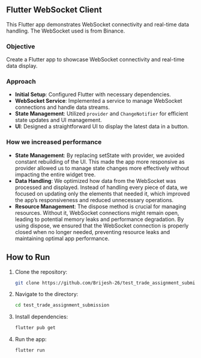 ## Flutter WebSocket Client
This Flutter app demonstrates WebSocket connectivity and real-time data handling. The WebSocket used is from Binance.

### Objective
Create a Flutter app to showcase WebSocket connectivity and real-time data display.

### Approach
- **Initial Setup**: Configured Flutter with necessary dependencies.
- **WebSocket Service**: Implemented a service to manage WebSocket connections and handle data streams.
- **State Management**: Utilized `provider` and `ChangeNotifier` for efficient state updates and UI management.
- **UI**: Designed a straightforward UI to display the latest data in a button.


### How we increased performance
- **State Management**: By replacing setState with provider, we avoided constant rebuilding of the UI. This made the app more responsive as provider allowed us to manage state changes more effectively without impacting the entire widget tree.
- **Data Handling**: We optimized how data from the WebSocket was processed and displayed. Instead of handling every piece of data, we focused on updating only the elements that needed it, which improved the app’s responsiveness and reduced unnecessary operations.
- **Resource Management**: The dispose method is crucial for managing resources. Without it, WebSocket connections might remain open, leading to potential memory leaks and performance degradation. By using dispose, we ensured that the WebSocket connection is properly closed when no longer needed, preventing resource leaks and maintaining optimal app performance.

## How to Run

1. Clone the repository:
   ```sh
   git clone https://github.com/Brijesh-26/test_trade_assignment_submission.git

2. Navigate to the directory:
   ```sh
   cd test_trade_assignment_submission

3. Install dependencies:
   ```sh
   flutter pub get

4. Run the app:
   ```sh
   flutter run




